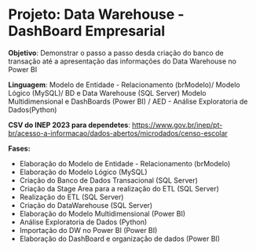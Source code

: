 # Projeto: Data Warehouse - DashBoard Empresarial
**Objetivo**: Demonstrar o passo a passo desda criação do banco de transação até a apresentação das informações
              do Data Warehouse no Power BI
              
**Linguagem**: Modelo de Entidade - Relacionamento (brModelo)/ Modelo Lógico (MySQL)/ BD e Data Warehouse (SQL Server)
               Modelo Multidimensional e DashBoards (Power BI) / AED - Análise Exploratoria de Dados(Python)

**CSV do INEP 2023 para dependetes**: https://www.gov.br/inep/pt-br/acesso-a-informacao/dados-abertos/microdados/censo-escolar

**Fases:**
- Elaboração do Modelo de Entidade - Relacionamento (brModelo)
- Elaboração do Modelo Lógico (MySQL)
- Criação do Banco de Dados Transacional (SQL Server)
- Criação da Stage Area para a realização do ETL (SQL Server)
- Realização do ETL (SQL Server)
- Criação do DataWarehouse (SQL Server)
- Elaboração do Modelo Multidimensional (Power BI)
- Análise Exploratoria de Dados (Python)
- Importação do DW no Power BI (Power BI) 
- Elaboração do DashBoard e organização de dados (Power BI)
  

